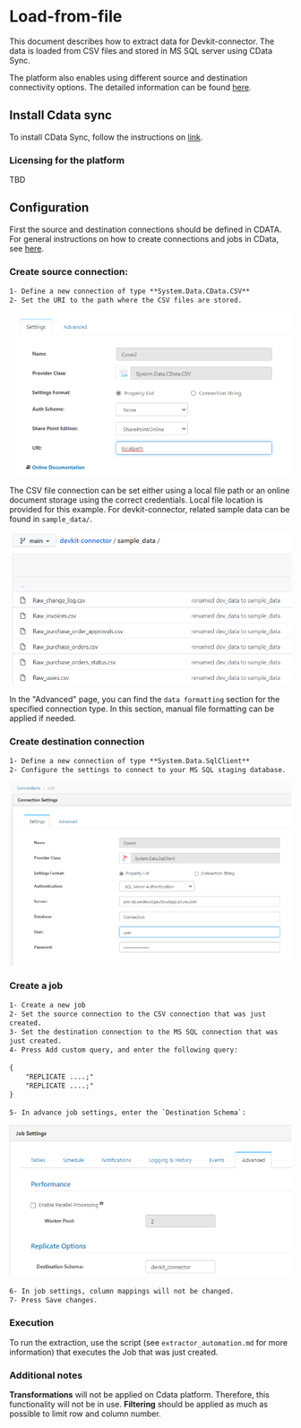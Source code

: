 # Load-from-file

This document describes how to extract data for Devkit-connector. The data is loaded from CSV files and stored in MS SQL server using CData Sync.

The platform also enables using different source and destination connectivity options. The detailed information can be found [here](https://cdn.cdata.com/help/ASG/sync/Connections.html).

## Install Cdata sync

To install CData Sync, follow the instructions on [link](https://www.cdata.com/sync/download/).

### Licensing for the platform

TBD

## Configuration

First the source and destination connections should be defined in CDATA. For general instructions on how to create connections and jobs in CData, see [here](https://cdn.cdata.com/help/ASG/sync/Configuring-Jobs.html).

### Create source connection:

    1- Define a new connection of type **System.Data.CData.CSV**
    2- Set the URI to the path where the CSV files are stored.

![csvpath](images/csvfile.png)

The CSV file connection can be set either using a local file path or an online document storage using the correct credentials. Local file location is provided for this example. For devkit-connector, related sample data can be found in `sample_data/`.

![location](images/csvlocation.png)

In the "Advanced" page, you can find the `data formatting` section for the specified connection type. In this section, manual file formatting can be applied if needed.

### Create destination connection

    1- Define a new connection of type **System.Data.SqlClient**
    2- Configure the settings to connect to your MS SQL staging database.
![sqlserver](images/sqlconnection.png)

### Create a job

    1- Create a new job
    2- Set the source connection to the CSV connection that was just created.
    3- Set the destination connection to the MS SQL connection that was just created.
    4- Press Add custom query, and enter the following query:

    {
        "REPLICATE ....;"
        "REPLICATE ....;"
    }

    5- In advance job settings, enter the `Destination Schema`:
![destination](images/destinationschema.png)

    6- In job settings, column mappings will not be changed.
    7- Press Save changes.

### Execution

To run the extraction, use the script (see `extractor_automation.md` for more information) that executes the Job that was just created.

### Additional notes

**Transformations** will not be applied on Cdata platform. Therefore, this functionality will not be in use.
**Filtering** should be applied as much as possible to limit row and column number.
